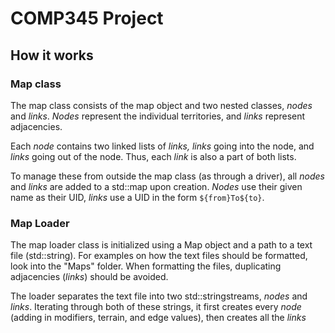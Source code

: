 # COMP345 Project

## How it works

### Map class

The map class consists of the map object and two nested classes, *nodes* and *links*. *Nodes* represent the individual territories, and *links* represent adjacencies.

Each *node* contains two linked lists of *links,* *links* going into the node, and *links* going out of the node. Thus, each *link* is also a part of both lists.

To manage these from outside the map class (as through a driver), all *nodes* and *links* are added to a std::map upon creation. *Nodes* use their given name as their UID, *links* use a UID in the form `${from}To${to}`.

### Map Loader

The map loader class is initialized using a Map object and a path to a text file (std::string). For examples on how the text files should be formatted, look into the "Maps" folder. When formatting the files, duplicating adjacencies (*links*) should be avoided.

The loader separates the text file into two std::stringstreams, *nodes* and *links*. Iterating through both of these strings, it first creates every *node* (adding in modifiers, terrain, and edge values), then creates all the *links*
